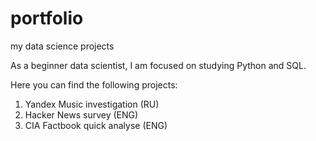 # portfolio
my data science projects

As a beginner data scientist, I am focused on studying Python and SQL.

Here you can find the following projects: 

1. Yandex Music investigation (RU)
2. Hacker News survey (ENG)
3. CIA Factbook quick analyse (ENG)
